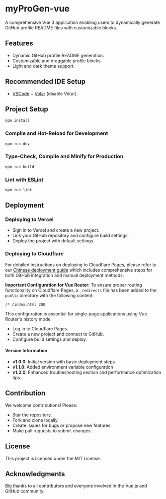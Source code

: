 # myProGen-vue

A comprehensive Vue 3 application enabling users to dynamically generate GitHub profile README files with customizable blocks.

## Features

- Dynamic GitHub profile README generation.
- Customizable and draggable profile blocks.
- Light and dark theme support.

## Recommended IDE Setup

- [VSCode](https://code.visualstudio.com/) + [Volar](https://marketplace.visualstudio.com/items?itemName=Vue.volar) (disable Vetur).

## Project Setup

```sh
npm install
```

### Compile and Hot-Reload for Development

```sh
npm run dev
```

### Type-Check, Compile and Minify for Production

```sh
npm run build
```

### Lint with [ESLint](https://eslint.org/)

```sh
npm run lint
```

## Deployment

### Deploying to Vercel
- Sign in to Vercel and create a new project.
- Link your GitHub repository and configure build settings.
- Deploy the project with default settings.

### Deploying to Cloudflare

For detailed instructions on deploying to Cloudflare Pages, please refer to our [Chinese deployment guide](./zh-deploy-guide.md) which includes comprehensive steps for both GitHub integration and manual deployment methods.

**Important Configuration for Vue Router:**
To ensure proper routing functionality on Cloudflare Pages, a `_redirects` file has been added to the `public` directory with the following content:
```
/* /index.html 200
```

This configuration is essential for single-page applications using Vue Router's history mode.

- Log in to Cloudflare Pages.
- Create a new project and connect to GitHub.
- Configure build settings and deploy.

#### Version Information

- **v1.0.0**: Initial version with basic deployment steps
- **v1.1.0**: Added environment variable configuration
- **v1.2.0**: Enhanced troubleshooting section and performance optimization tips

## Contribution

We welcome contributions! Please:
- Star the repository.
- Fork and clone locally.
- Create issues for bugs or propose new features.
- Make pull requests to submit changes.

## License

This project is licensed under the MIT License.

## Acknowledgments

Big thanks to all contributors and everyone involved in the Vue.js and GitHub community.

